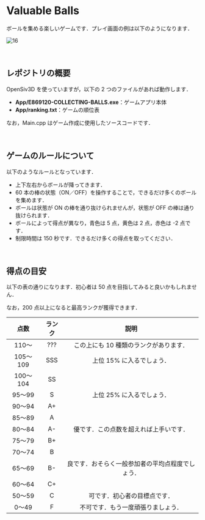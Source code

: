 # Valuable Balls
ボールを集める楽しいゲームです．プレイ画面の例は以下のようになります．

![16](https://user-images.githubusercontent.com/30901380/130218199-b6adcc0d-df5c-4c63-9afb-a6f9a27862cd.jpg)

<br />

## レポジトリの概要
OpenSiv3D を使っていますが，以下の 2 つのファイルがあれば動作します．

* **App/E869120-COLLECTING-BALLS.exe**：ゲームアプリ本体
* **App/ranking.txt**：ゲームの順位表

なお，Main.cpp はゲーム作成に使用したソースコードです．

<br />

## ゲームのルールについて
以下のようなルールとなっています．

* 上下左右からボールが降ってきます．
* 60 本の棒の状態（ON／OFF）を操作することで，できるだけ多くのボールを集めます．
* ボールは状態が ON の棒を通り抜けられませんが，状態が OFF の棒は通り抜けられます．
* ボールによって得点が異なり，青色は 5 点，黄色は 2 点，赤色は -2 点です．
* 制限時間は 150 秒です．できるだけ多くの得点を取ってください．

<br />

## 得点の目安
以下の表の通りになります．初心者は 50 点を目指してみると良いかもしれません．

なお，200 点以上になると最高ランクが獲得できます．

| 点数 | ランク | 説明 |
|:---:|:---:|:---:|
| 110～ | ??? | この上にも 10 種類のランクがあります．|
| 105～109 | SSS | 上位 15% に入るでしょう． |
| 100～104 | SS | |
| 95～99 | S | 上位 25% に入るでしょう． |
| 90～94 | A+ | |
| 85～89 | A | |
| 80～84 | A- | 優です．この点数を超えれば上手いです． |
| 75～79 | B+ | |
| 70～74 | B | |
| 65～69 | B- | 良です．おそらく一般参加者の平均点程度でしょう． |
| 60～64 | C+ | |
| 50～59 | C | 可です．初心者の目標点です． |
| 0～49 | F | 不可です．もう一度頑張りましょう． |
